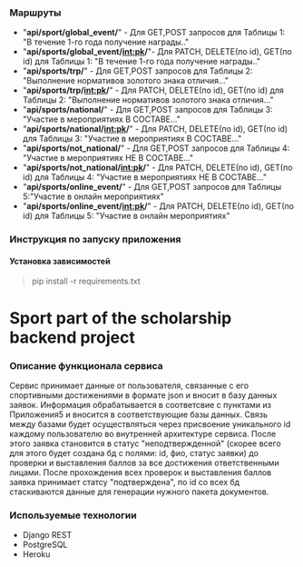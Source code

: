 ### Маршруты
* "**api/sport/global_event/**" - Для GET,POST запросов для Таблицы 1: "В течение 1-го года получение награды.."
* "**api/sports/global_event/<int:pk>/**"- Для PATCH, DELETE(по id), GET(по id) для Таблицы 1:  "В течение 1-го года получение награды.."
* "**api/sports/trp/**" - Для GET,POST запросов для Таблицы 2: "Выполнение нормативов золотого знака отличия..."
* "**api/sports/trp/<int:pk>/**" - Для PATCH, DELETE(по id), GET(по id) для Таблицы 2: "Выполнение нормативов золотого знака отличия..."
* "**api/sports/national/**" - Для GET,POST запросов для Таблицы 3: "Участие в мероприятиях В СОСТАВЕ..."
* "**api/sports/national/<int:pk>/**" - Для PATCH, DELETE(по id), GET(по id) для Таблицы 3: "Участие в мероприятиях В СОСТАВЕ..."
* "**api/sports/not_national/**" - Для GET,POST запросов для Таблицы 4: "Участие в мероприятиях НЕ В СОСТАВЕ..."
* "**api/sports/not_national/<int:pk>/**" - Для PATCH, DELETE(по id), GET(по id) для Таблицы 4: "Участие в мероприятиях НЕ В СОСТАВЕ..."
* "**api/sports/online_event/**" - Для GET,POST запросов для Таблицы 5:"Участие в онлайн мероприятиях"
* "**api/sports/online_event/<int:pk>/**" - Для PATCH, DELETE(по id), GET(по id) для Таблицы 5: "Участие в онлайн мероприятиях"

### Инструкция по запуску приложения


#### Установка зависимостей
> pip install -r requirements.txt
 

# Sport part of the scholarship backend project #

### Описание функционала сервиса ###

Сервис принимает данные от пользователя, связанные с его спортивными достижениями в формате json и вносит в базу данных заявок. Информация обрабатывается в соответсвие с пунктами из Приложения5 и вносится в соответствующие базы данных. Связь между базами будет осуществляться через присвоение уникального id каждому пользователю во внутренней архитектуре сервиса. После этого заявка становится в статус "неподтвержденной" (скорее всего для этого будет создана бд с полями: id, фио, статус заявки) до проверки и выставления баллов за все достижения ответственными лицами. После прохождения всех проверок и выставления баллов заявка принимает статсу "подтверждена", по id со всех бд стаскиваются данные для генерации нужного пакета документов.

### Используемые технологии 

* Django REST 
* PostgreSQL
* Heroku


